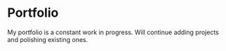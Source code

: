 # Portfolio

My portfolio is a constant work in progress.  Will continue adding projects and polishing existing ones.  
